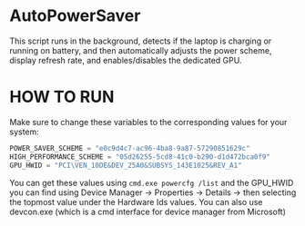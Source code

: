 # AutoPowerSaver
This script runs in the background, detects if the laptop is charging or running on battery, and then automatically adjusts the power scheme, display refresh rate, and enables/disables the dedicated GPU.

# HOW TO RUN
Make sure to change these variables to the corresponding values for your system:

```python
POWER_SAVER_SCHEME = "e0c9d4c7-ac96-4ba8-9a87-57290851629c"  
HIGH_PERFORMANCE_SCHEME = "05d26255-5cd8-41c0-b290-d1d472bca0f9"
GPU_HWID = "PCI\VEN_10DE&DEV_25A0&SUBSYS_143E1025&REV_A1"
```

You can get these values using `cmd.exe powercfg /list` and the GPU_HWID you can find using Device Manager -> Properties -> Details -> then selecting the topmost value under the Hardware Ids values. You can also use devcon.exe (which is a cmd interface for device manager from Microsoft)
